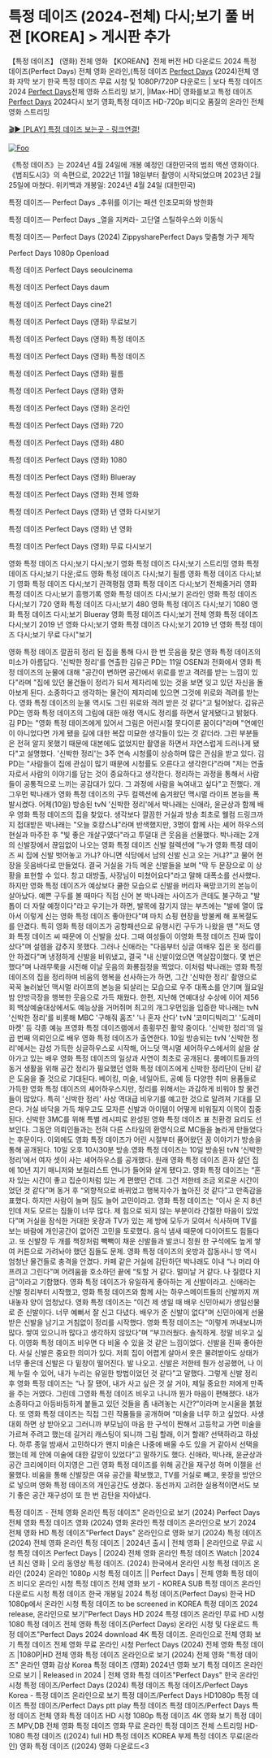 # 특정 데이즈 (2024-전체) 다시;보기 풀 버젼 [KOREA] > 게시판 추가

【특정 데이즈】 (영화) 전체 영화 【KOREAN】전체 버전 HD 다운로드 2024 특정 데이즈(Perfect Days) 전체 영화 온라인,(특정 데이즈 [Perfect Days](https://jpflix.cloud/ko/movie/976893) (2024)전체 영화 자막 보기 한국 특정 데이즈 무료 시청 및 1080P/720P 다운로드 | 보다 특정 데이즈 2024 [Perfect Days](https://jpflix.cloud/ko/movie/976893)전체 영화 스트리밍 보기, |IMax-HD| 영화를보고 특정 데이즈 [Perfect Days](https://jpflix.cloud/ko/movie/976893) 2024다시 보기 영화,특정 데이즈 HD-720p 비디오 품질의 온라인 전체 영화 스트리밍


[🎬▶ [PLAY] 특정 데이즈 보는곳 - 링크연결!](https://jpflix.cloud/ko/movie/976893)


<a href="https://jpflix.cloud/ko/movie/976893" rel="nofollow"><img src="https://camo.githubusercontent.com/917e6ed5c302499242165dcc02bdbce85c075fd21b35918eb9c0b771855261b8/68747470733a2f2f7374617469632e7769787374617469632e636f6d2f6d656469612f6232343966395f61646163386637306662336634356238383639313639366337376465313866337e6d76322e676966" alt="Foo" style="max-width: 100%;"></a>


《특정 데이즈》는 2024년 4월 24일에 개봉 예정인 대한민국의 범죄 액션 영화이다.《범죄도시3》의 속편으로, 2022년 11월 18일부터 촬영이 시작되었으며 2023년 2월 25일에 마쳤다. 위키백과 개봉일: 2024년 4월 24일 (대한민국)

특정 데이즈— Perfect Days _추위를 이기는 패션 인조모피와 방한화

특정 데이즈— Perfect Days _열을 지켜라- 고단열 스틸하우스와 이동식

특정 데이즈— Perfect Days (2024) ZippysharePerfect Days 맞춤형 가구 제작

Perfect Days 1080p Openload

특정 데이즈 Perfect Days seoulcinema

특정 데이즈 Perfect Days daum

특정 데이즈 Perfect Days cine21

특정 데이즈 Perfect Days (영화) 무료보기

특정 데이즈 Perfect Days (영화) 특정 데이즈

특정 데이즈 Perfect Days (영화) 특정 데이즈

특정 데이즈 Perfect Days (영화) 필름

특정 데이즈 Perfect Days (영화) 영화

특정 데이즈 Perfect Days (영화) 온라인

특정 데이즈 Perfect Days (영화) 720

특정 데이즈 Perfect Days (영화) 480

특정 데이즈 Perfect Days (영화) 1080

특정 데이즈 Perfect Days (영화) Blueray

특정 데이즈 Perfect Days (영화) 전체 영화

특정 데이즈 Perfect Days (영화) 년 영화 다시보기

특정 데이즈 Perfect Days (영화) 년 영화

특정 데이즈 Perfect Days (영화) 무료 다시보기

영화 특정 데이즈 다시;보기 다시;보기 영화 특정 데이즈 다시;보기 스트리밍 영화 특정 데이즈 다시;보기 다운;로드 영화 특정 데이즈 다시;보기 필름 영화 특정 데이즈 다시;보기 영화 특정 데이즈 다시;보기 관객평점 영화 특정 데이즈 다시;보기 전체줄거리 영화 특정 데이즈 다시;보기 흥행기록 영화 특정 데이즈 다시;보기 온라인 영화 특정 데이즈 다시;보기 720 영화 특정 데이즈 다시;보기 480 영화 특정 데이즈 다시;보기 1080 영화 특정 데이즈 다시;보기 Blueray 영화 특정 데이즈 다시;보기 전체 영화 특정 데이즈 다시;보기 2019 년 영화 다시;보기 영화 특정 데이즈 다시;보기 2019 년 영화 특정 데이즈 다시;보기 무료 다시"보기

영화 특정 데이즈 깔끔히 정리 된 집을 통해 다시 한 번 웃음을 찾은 영화 특정 데이즈의 미소가 아름답다. '신박한 정리'를 연출한 김유곤 PD는 11일 OSEN과 전화에서 영화 특정 데이즈의 눈물에 대해 "공간이 변하면 공간에서 위로를 받고 격려를 받는 느낌이 있다"라며 "집에 있던 물건들이 정리가 되서 제자리에 있는 것을 보면 잊고 있던 자신을 돌아보게 된다. 소중하다고 생각하는 물건이 제자리에 있으면 그것에 위로와 격려를 받는다. 영화 특정 데이즈의 눈물 역시도 그린 위로와 격려 받은 것 같다"고 털어놨다. 김유곤 PD는 영화 특정 데이즈의 그림에 대한 애정 역시도 정리를 하면서 알게됐다고 밝혔다. 김 PD는 "영화 특정 데이즈에게 있어서 그림은 어린시절 못다이룬 꿈이다"라며 "연예인이 아니었다면 가게 됐을 길에 대한 복잡 미묘한 생각들이 있는 것 같더라. 그린 부분들은 전혀 알지 못했기 때문에 대본에도 없었지만 촬영을 하면서 자연스럽게 드러나게 됐다"고 설명했다. '신박한 정리'는 3주 연속 시청률이 상승하며 많은 관심을 받고 있다. 김 PD는 "사람들이 집에 관심이 많기 때문에 시청률도 오른다고 생각한다"라며 "저는 연출자로서 사람의 이야기를 담는 것이 중요하다고 생각한다. 정리하는 과정을 통해서 사람들이 공통적으로 느끼는 공감대가 있다. 그 과정에 사람을 녹여내고 싶다"고 전했다. 개그우먼 박나래가 영화 특정 데이즈의 구두 컬렉션에 숨겨왔던 맥시멀 라이프 본능을 폭발시켰다. 어제(10일) 방송된 tvN '신박한 정리'에서 박나래는 신애라, 윤균상과 함께 배우 영화 특정 데이즈의 집을 찾았다. 생각보다 깔끔한 거실과 방송 최초로 웰컴 드링크까지 접대받은 박나래는 "오늘 호캉스냐"라며 반색했지만, 3명이 함께 사는 셰어 하우스의 현실과 마주한 후 "빛 좋은 개살구였다"라고 투덜대 큰 웃음을 선물했다. 박나래는 2개의 신발장에서 끊임없이 나오는 영화 특정 데이즈 신발 컬렉션에 "누가 영화 특정 데이즈 씨 집에 신발 벗어놓고 가냐? 아니면 식당에서 남의 신발 신고 오는 거냐?"고 물어 현장을 웃음바다로 만들었다. 결국 거실을 가득 메운 신발들을 보며 "딱 두 문장으로 이 상황을 표현할 수 있다. 창고 대방출, 사장님이 미쳤어요다"라고 말해 대폭소를 선사했다. 하지만 영화 특정 데이즈가 예상보다 쿨한 모습으로 신발을 버리자 욕망코기의 본능이 살아났다. 예쁜 구두를 볼 때마다 직접 신어 본 박나래는 사이즈가 큰데도 불구하고 "발톱이 더 자랄 예정이다"라고 우기는가 하면, 발목에 잠기지 않는 부츠에는 "발에 열이 많아서 이렇게 신는 영화 특정 데이즈 좋아한다"며 마치 쇼핑 현장을 방불케 해 포복절도를 안겼다. 특히 영화 특정 데이즈가 공항패션으로 유행시킨 구두가 나왔을 땐 "저도 영화 특정 데이즈 씨 때문에 이 신발을 샀다. 그때 여성들이 이영화 특정 데이즈 진짜 많이 샀다"며 설렘을 감추지 못했다. 그러나 신애라는 "다음부터 싱글 여배우 집은 옷 정리를 안 하겠다"며 냉정하게 신발을 비워냈고, 결국 "내 신발이었으면 멱살잡이했다. 몇 번은 했다"며 나래무룩을 시전해 이날 웃음의 화룡점정을 찍었다. 이처럼 박나래는 영화 특정 데이즈의 집을 정리하며 비움의 행복을 선사하는가 하면, 그간 '신박한 정리' 촬영으로 꾹꾹 눌러놨던 맥시멀 라이프의 본능을 되살리는 모습으로 우주 대폭소를 안기며 월요일 밤 안방극장을 행복한 웃음으로 가득 채웠다. 한편, 지난해 연예대상 수상에 이어 제56회 백상예술대상에서도 예능상을 거머쥐며 최고의 개그우먼임을 입증한 박나래는 tvN '신박한 정리'를 비롯해 MBC '구해줘 홈즈' '나 혼자 산다' tvN '코미디빅리그' '도레미마켓' 등 각종 예능 프영화 특정 데이즈램에서 종횡무진 활약 중이다. '신박한 정리'의 일곱 번째 의뢰인으로 배우 영화 특정 데이즈가 출연한다. 10일 방송되는 tvN '신박한 정리'에서는 감성 가득한 싱글하우스로 시작해, 어느덧 맥시멀 셰어하우스에서의 삶을 살아가고 있는 배우 영화 특정 데이즈의 일상과 사연이 최초로 공개된다. 룸메이트들과의 동거 생활을 위해 공간 정리가 필요했던 영화 특정 데이즈에게 신박한 정리단이 단비 같은 도움을 줄 것으로 기대된다. 베이킹, 미술, 네일아트, 공예 등 다양한 취미 용품들로 가득한 영화 특정 데이즈의 셰어하우스지만, 정리를 위해서는 과감하게 비워야 할 물건들이 많았다. 특히 '신박한 정리' 사상 역대급 비우기를 예고한 것으로 알려져 기대를 모은다. 거실 바닥을 가득 채우고도 모자른 신발과 아이템이 어떻게 비워질지 이목이 집중된다. 신박한 3MC를 위해 특별 레시피로 완성된 영화 특정 데이즈 표 친환경 요리도 선보인다. 그동안 의뢰인들과는 전혀 다른 스타일의 환영식으로 MC들을 놀라게 만들었다는 후문이다. 이외에도 영화 특정 데이즈가 어린 시절부터 품어왔던 꿈 이야기가 방송을 통해 공개된다. 10일 오후 10시30분 방송.영화 특정 데이즈는 10일 방송된 tvN ‘신박한 정리’에서 여자 셋이 사는 셰어하우스를 공개했다. 원래 영화 특정 데이즈 혼자 살던 집에 10년 지기 매니저와 보컬리스트 언니가 들어와 살게 됐다고. 영화 특정 데이즈는 “혼자 있는 시간이 좋고 집순이처럼 있는 게 편했던 건데. 그건 저한테 조금 외로운 시간이었던 것 같다”며 동거 후 “외향적으로 바뀌었고 행복지수가 높아진 것 같다”고 만족감을 표했다. 하지만 사람이 늘며 짐도 늘어 고민이라고. 영화 특정 데이즈는 “이사 온 지 8년인데 저도 모르는 짐들이 너무 많다. 제 힘으로 되지 않는 부분이라 간절한 마음이 있었다”며 거실을 잠식한 거대한 옷장과 TV가 있는 제 방에 모두가 모여서 식사하며 TV를 보는 바람에 개인공간이 없어진 고민을 토로했다. 음식 냄새 때문에 다이어트도 힘들다고. 또 신발장 두 개를 책장처럼 빽빽이 채운 신발들과 발코니 정원 한 구석에도 높게 쌓여 커튼으로 가려놔야 했던 짐들도 문제. 영화 특정 데이즈의 옷방과 잡동사니 방 역시 엄청난 물건들로 충격을 안겼다. 카페 같은 거실에 감탄하던 박나래도 이내 “나 머리 아프려고 그린다”며 어려움을 호소하던 끝에 “토할 거 같다. 멀미날 거 같다. 나 질렸다 지금”이라고 기함했다. 영화 특정 데이즈가 유일하게 좋아하는 게 신발이라고. 신애라는 신발 정리부터 시작했고, 영화 특정 데이즈와 함께 사는 하우스메이트들의 신발까지 꺼내놓자 양이 엄청났다. 영화 특정 데이즈는 “이건 제 생일 때 배우 신민아씨가 생일선물로 준 신발이다. 너무 예뻐서 잘 신고 다녔다. 배우가 준 신발이 없다”며 신민아에게 선물 받은 신발을 남기고 거침없이 정리를 시작했다. 영화 특정 데이즈는 “이렇게 꺼내보니까 많다. 쌓여 있으니까 많다고 생각하지 않았다”며 “부끄러웠다. 솔직하게. 정말 비우고 싶다. 이영화 특정 데이즈 비우면 다 비울 수 있을 것 같은 느낌이었다. 신발을 진짜 좋아한다. 사실 신발은 중요한 의미가 있다. 저희 집이 어렵게 살아서 옷은 물려받아도 상태가 너무 좋은데 신발은 다 밑창이 떨어진다. 발 나오고. 신발은 저한테 뭔가 성공했어, 나 이제 누릴 수 있어, 내가 누리는 유일한 방법이었던 것 같다”고 말했다. 그렇게 신발 정리 후 영화 특정 데이즈는 “나 잘 됐어, 내가 사고 싶은 것 살 거야, 제일 중요한 저에게 만족을 주는 거였다. 그린데 그영화 특정 데이즈 비우고 나니까 뭔가 마음이 편해졌다. 내가 소중하다고 아등바등하게 붙들고 있던 것들을 좀 내려놓는 시간?”이라며 눈시울을 붉혔다. 또 영화 특정 데이즈는 직접 그린 작품들을 공개하며 “미술을 너무 하고 싶었다. 사생대회 하면 상 받아오고 그러니까 부모님이 마음 한 구석이 짠해서 고등학교 가면 미술을 가르쳐 주려고 했는데 길거리 캐스팅이 되니까 그림 할래, 이거 할래? 선택하라고 하셨다. 하루 종일 밤새서 고민하다가 왠지 미술은 나중에 배울 수도 있을 거 같아서 선택을 했는데 제 안에 미술에 대한 갈망이 있었다”고 말하기도 했다. 신애라, 박나래, 윤균상과 공간 크리에이터 이지영은 그린 영화 특정 데이즈를 위해 공간을 재구성 하며 이젤을 선물했다. 비움을 통해 신발장은 여유 공간을 확보했고, TV를 거실로 빼고, 옷장을 방안으로 넣으며 영화 특정 데이즈의 개인공간도 생겼다. 동선까지 고려한 실용적이면서도 보기 좋은 공간 재구성이 또 한 번 감탄을 자아냈다.

특정 데이즈 - 전체 영화 온라인 특정 데이즈" 온라인으로 보기 (2024) Perfect Days 전체 영화 특정 데이즈 영화 (2024) 영화 온라인 특정 데이즈 온라인으로 보기 2024 전체 영화 HD 특정 데이즈"Perfect Days" 온라인으로 영화 보기 (2024) 특정 데이즈 (2024) 전체 영화 온라인 특정 데이즈 | 2024년 출시 | 전체 영화 | 온라인으로 무료 시청 특정 데이즈 Perfect Days | (2024) 전체 영화 온라인 특정 데이즈 Watch |2024년 최신 영화 | 오리 동영상 특정 데이즈. (2024) 한국에서 온라인 시청 특정 데이즈 온라인 (2024) 온라인 1080p 시청 특정 데이즈 || Perfect Days | 전체 영화 특정 데이즈 비디오 온라인 시청 특정 데이즈 전체 영화 보기 - KOREA SUB 특정 데이즈 온라인 다운로드 시청 특정 데이즈 한국 개봉일 2024 특정 데이즈(Perfect Days) 한국 HD 1080p에서 온라인 시청 특정 데이즈 to be screened in KOREA 특정 데이즈 2024 release, 온라인으로 보기"Perfect Days HD 2024 특정 데이즈 온라인 무료 HD 시청 1080 특정 데이즈 전체 영화 특정 데이즈(Perfect Days) 온라인 시청 및 다운로드 특정 데이즈"Perfect Days 2024 download 4K 특정 데이즈. 온라인으로 전체 영화 보기 특정 데이즈 전체 영화 무료 온라인 시청 Perfect Days (2024) 전체 영화 특정 데이즈 |1080P|HD 전체 영화 특정 데이즈 온라인으로 보기 (2024) 전체 영화 "특정 데이즈" 온라인 영화 감상 Korea 특정 데이즈 (영화) 2024년 영화 보기 특정 데이즈 온라인으로 보기 | Released in 2024 | 전체 영화 특정 데이즈"Perfect Days" 한국 온라인 시청 특정 데이즈/Perfect Days (2024) 특정 데이즈 특정 데이즈/Perfect Days Korea - 특정 데이즈 온라인으로 보기 특정 데이즈/Perfect Days HD1080p 특정 데이즈 특정 데이즈/Perfect Days ptt play 특정 데이즈 특정 데이즈/Perfect Days 특정 데이즈 전체 영화 특정 데이즈 HD 시청 1080p 특정 데이즈 4K 영화 보기 특정 데이즈 MPV,DB 전체 영화 특정 데이즈 영화 무료 온라인 특정 데이즈 전체 스트리밍 HD-1080 특정 데이즈 ((2024) full HD 특정 데이즈 KOREA 부제 특정 데이즈 무료(온라인) 영화 특정 데이즈 ((2024) 영화 다운로드<3
